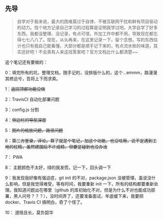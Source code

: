 ## 先导

<!-- 2020 确实是一个神奇的一年，发生了许许多多的事情，活着成为了今年最大的目标。对于我个人来说，最大的事情莫过于辞职了，辞职是一个早就准备的计划了。为什么辞职？马云说，辞职无非是钱不到位，人受委屈了。或许，我并不属于这两种，上家公司钱和活相匹配，没什么委不委屈的。 -->

> 自学对于我来说，最大的困难莫过于自律、不被互联网干扰和鲜有项目驱动的动力。找个地方记录自己学习的过程算是证明我学过吧。大学自学了好多东西，我都没整理、没记录，有点可惜，外加工作中都不用，导致现在都忘得七七八八了。现在，从头再来，在这里记录一下，留个念想。写的东西估计也只有我自己能看懂，大部分都是顺手记下来的，有点流水账的味道，其实还好吧！不会真有人来这找答案吧？官方文档比什么都清楚~~

<!-- 在线笔记真好用，忘记的东西，我能迅速的找到我以前的记录 -->

这个笔记还有要做的：

0：填完所有的坑，整理文档，随手记的，没排版什么的，这个...emmm，路漫漫其修远兮，吾将上下而求索。

1：~~返回顶部功能没做~~

2：TravisCI 自动化部署问题

3：config.js 分割

4：~~侧边栏的导航深度~~

5：~~图片的缩放问题，路径问题~~

6：~~第三方登录，评论。算了就是个笔记，加这个功能，也没啥用，说不定遇到工地的杠精，虽然建国后不许成精，但要是碰到也没办法~~

7： PWA

8： 主题颜色不太好，绿的我发慌，记一下，回头调一下

9：我发现我好像有强迫症，git init 的不对，package.json 没被管理，虽说没什么影响，但是我觉得难受，等有时间，我要重新 init 一下，所有的结构都要重新处理。我知道问题出在哪里（github 的库初始化不对，但是为什么不对也能成功部署，黑人问号？？？），没时间弄了，还要准备面试，年底缓下来，我要把 docker、Travis CI 搞明白，奇了个怪了。

10： 道阻且长，莫负韶华
